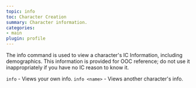 ```yaml
---
topic: info
toc: Character Creation
summary: Character information.
categories:
- main
plugin: profile
---
```

The info command is used to view a character's IC Information, including demographics.   This information is provided for OOC reference; do not use it inappropriately if you have no IC reason to know it.

`info` - Views your own info.
`info <name>` - Views another character's info.

